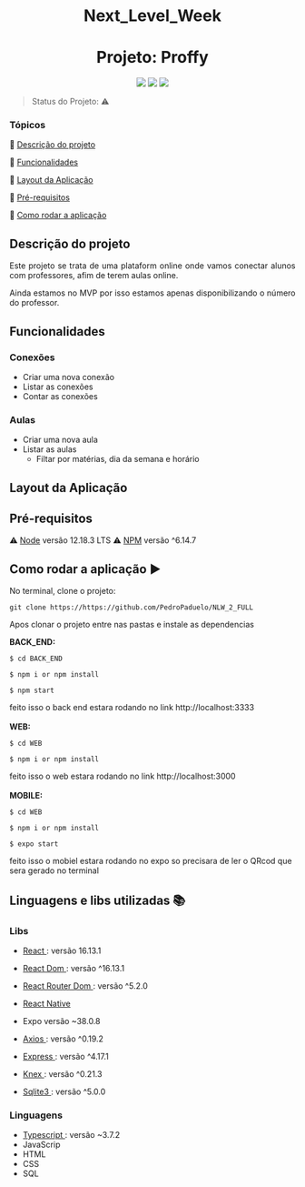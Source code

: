 <h1 align="center">  Next_Level_Week </h1> 

<h1 align="center"> Projeto: Proffy  </h1> 

<p align="center">
  <img src="https://img.shields.io/static/v1?label=react&message=framework&color=blue&style=for-the-badge&logo=REACT"/>
  <img src="http://img.shields.io/static/v1?label=License&message=MIT&color=green&style=for-the-badge"/>
  <img src="http://img.shields.io/static/v1?label=STATUS&message=EM%20DESENVOLVIMENTO&color=RED&style=for-the-badge"/>
</p>

> Status do Projeto: :warning:

### Tópicos 

:small_blue_diamond: [Descrição do projeto](#descrição-do-projeto)

:small_blue_diamond: [Funcionalidades](#funcionalidades)

:small_blue_diamond: [Layout da Aplicação](#layout-da-aplicação)

:small_blue_diamond: [Pré-requisitos](#pré-requisitos)

:small_blue_diamond: [Como rodar a aplicação](#como-rodar-a-aplicação-arrow_forward)


## Descrição do projeto
<p align="justify"> 
Este projeto se trata de uma plataform online onde vamos conectar alunos com professores, afim de terem aulas online. 
</p>
<p align="justify"> 
Ainda estamos no MVP por isso estamos apenas disponibilizando o número do professor. 
</p>



## Funcionalidades

### Conexões
- Criar uma nova conexão
- Listar as conexões
- Contar as conexões

### Aulas
- Criar uma nova aula
- Listar as aulas
  - Filtar por matérias, dia da semana e horário


## Layout da Aplicação



## Pré-requisitos

:warning: [Node](https://nodejs.org/en/download/) versão 12.18.3 LTS 
:warning: [NPM](https://nodejs.org/en/download/) versão ^6.14.7 


## Como rodar a aplicação :arrow_forward:

No terminal, clone o projeto: 

```
git clone https://https://github.com/PedroPaduelo/NLW_2_FULL
```
Apos clonar o projeto entre nas pastas e instale as dependencias

<strong> BACK_END: </strong> 
```
$ cd BACK_END 
```
```
$ npm i or npm install
```
```
$ npm start
```
feito isso o back end estara rodando no link http://localhost:3333
<br></br>
<strong> WEB: </strong> 
```
$ cd WEB 
```
```
$ npm i or npm install
```
feito isso o web estara rodando no link http://localhost:3000
<br></br>
<strong> MOBILE: </strong> 
```
$ cd WEB 
```
```
$ npm i or npm install
```
```
$ expo start
```

feito isso o mobiel estara rodando no expo so precisara de ler o QRcod que sera gerado no terminal 




## Linguagens e libs utilizadas :books:

### Libs

- [React ](https://pt-br.reactjs.org/docs/create-a-new-react-app.html): versão 16.13.1 
- [React Dom ](https://www.npmjs.com/package/react-dom): versão ^16.13.1
- [React Router Dom ](https://www.npmjs.com/package/react-router-dom): versão ^5.2.0
- [React Native ](https://github.com/expo/react-native/archive/sdk-38.0.2.tar.gz)
- Expo versão ~38.0.8

- [Axios ](https://www.npmjs.com/package/axios): versão ^0.19.2

- [Express ](https://www.npmjs.com/package/axios): versão ^4.17.1
- [Knex ](https://www.npmjs.com/package/axios): versão ^0.21.3
- [Sqlite3 ](https://www.npmjs.com/package/axios): versão ^5.0.0


### Linguagens
- [Typescript ](https://www.npmjs.com/package/typescript): versão ~3.7.2 
- JavaScrip 
- HTML 
- CSS 
- SQL 

